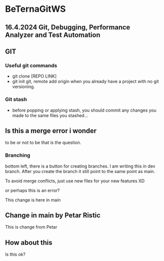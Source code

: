 # BeTernaGitWS

## 16.4.2024  Git, Debugging, Performance Analyzer and Test Automation

## GIT

### Useful git commands

- git clone [REPO LINK]
- git init git, remote add origin when you already have a project with no git versioning.

### Git stash
- before popping or applying stash, you should commit any changes you made to the same files you stashed...


## Is this a merge error i wonder
to be or not to be that is the question.


### Branching 

bottom left, there is a button for creating branches. I am writing this in dev branch.
After you create the branch it still point to the same point as main.

To avoid merge conflicts, just use new files for your new features XD

or perhaps this is an error?

This change is here in main

## Change in main by Petar Ristic
This is change from Petar 

## How about this
Is this ok?


